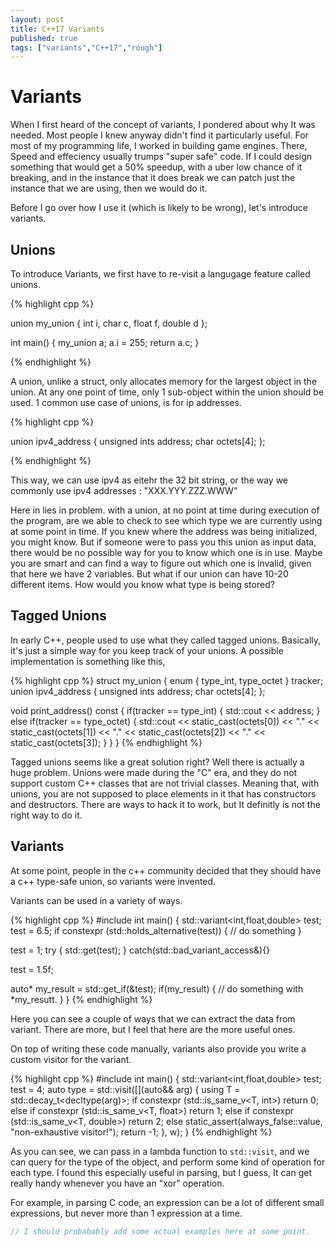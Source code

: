 ```yaml
---
layout: post
title: C++17 Variants
published: true
tags: ["variants","C++17","rough"]
---
```


# Variants

When I first heard of the concept of variants, I pondered about why It was needed. Most people I knew anyway didn't find it particularly useful. For most of my programming life, I worked in building game engines. There, Speed and effeciency usually trumps "super safe" code. If I could design something that would get a 50% speedup, with a uber low chance of it breaking, and in the instance that it does break we can patch just the instance that we are using, then we would do it.

Before I go over how I use it (which is likely to be wrong), let's introduce variants.

## Unions
To introduce Variants, we first have to re-visit a langugage feature called unions.

{% highlight cpp %}

union my_union
{
  int i,
  char c,
  float f,
  double d
};

int main()
{
    my_union a;
    a.i = 255;
    return a.c;
}

{% endhighlight %}

A union, unlike a struct, only allocates memory for the largest object in the union. At any one point of time, only 1 sub-object within the union should be used.
1 common use case of unions, is for ip addresses.

{% highlight cpp %}

union ipv4_address
{
  unsigned ints address;
  char octets[4];
};

{% endhighlight %}

This way, we can use ipv4 as eitehr the 32 bit string, or the way we commonly use ipv4 addresses : "XXX.YYY.ZZZ.WWW"

Here in lies in problem. with a union, at no point at time during execution of the program, are we able to check to see which type we are currently using at some point in time. If you knew where the address was being initialized, you might know. But if someone were to pass you this union as input data, there would be no possible way
for you to know which one is in use. Maybe you are smart and can find a way to figure out which one is invalid, given that here we have 2 variables. But what if our
union can have 10-20 different items. How would you know what type is being stored? 

## Tagged Unions

In early C++, people used to use what they called tagged unions. Basically, it's just a simple way for you keep track of your unions. A possible implementation is something like this,

{% highlight cpp %}
struct my_union
{
  enum
  {
    type_int,
    type_octet
  } tracker;
  union ipv4_address
  {
    unsigned ints address;
    char octets[4];
  };

  void print_address() const
  {
    if(tracker == type_int)
    {
      std::cout << address;
    }
    else if(tracker == type_octet)
    {
      std::cout << static_cast<int>(octets[0]) 
                << "." << static_cast<int>(octets[1])
                << "." << static_cast<int>(octets[2]) 
                << "." << static_cast<int>(octets[3]);
    }
  }
}
{% endhighlight %}

Tagged unions seems like a great solution right? Well there is actually a huge problem. Unions were made during the "C" era, and they do not support custom C++ classes that are not trivial classes. Meaning that, with unions, you are not supposed to place elements in it that has constructors and destructors. There are ways to hack it to work, but It definitly is not the right way to do it.

## Variants

At some point, people in the c++ community decided that they should have a c++ type-safe union, so variants were invented.

Variants can be used in a variety of ways.

{% highlight cpp %}
#include <variant>
int main()
{
  std::variant<int,float,double> test;
  test = 6.5;
  if constexpr (std::holds_alternative<double>(test))
  {
    // do something
  }

  test = 1;
  try 
  {
    std::get<int>(test);
  } catch(std::bad_variant_access&){}

  test = 1.5f;

  auto* my_result = std::get_if<float>(&test);
  if(my_result)
  {
    // do something with *my_resutt.
  }
}
{% endhighlight %}


Here you can see a couple of ways that we can extract the data from variant. There are more, but I feel that here are the more useful ones.

On top of writing these code manually, variants also provide you write a custom visitor for the variant.


{% highlight cpp %}
#include <variant>
int main() {
  std::variant<int,float,double> test;
  test = 4;
  auto type = std::visit([](auto&& arg) {
      using T = std::decay_t<decltype(arg)>;
      if constexpr (std::is_same_v<T, int>)
          return 0;
      else if constexpr (std::is_same_v<T, float>)
          return 1;
      else if constexpr (std::is_same_v<T, double>)
          return 2;
      else 
          static_assert(always_false<T>::value, "non-exhaustive visitor!");
      return -1;
  }, w);
}
{% endhighlight %}

As you can see, we can pass in a lambda function to ```std::visit```, and we can query for the type of the object, and perform some kind of operation for each type.
I found this especially useful in parsing, but I guess, It can get really handy whenever you have an "xor" operation.

For example, in parsing C code, an expression can be a lot of different small expressions, but never more than 1 expression at a time.

```cpp
// I should probabably add some actual examples here at some point.
```